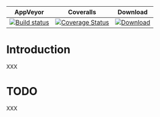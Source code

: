 ﻿| AppVeyor | Coveralls | Download |
| :------: | :-------: | :------: |
| [![Build status](https://ci.appveyor.com/api/projects/status/2fehm202bq6596jc?svg=true)](https://ci.appveyor.com/project/nicholasdille/powershell-rancher) | [![Coverage Status](https://coveralls.io/repos/github/nicholasdille/PowerShell-Rancher/badge.svg?branch=master)](https://coveralls.io/github/nicholasdille/PowerShell-Rancher?branch=master) | [![Download](https://img.shields.io/badge/powershellgallery-Rancher-blue.svg)](https://www.powershellgallery.com/packages/Rancher/) 

# Introduction

XXX

# TODO

XXX